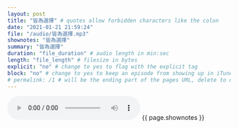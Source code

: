 ```yaml
---
layout: post
title: "皆為選擇" # quotes allow forbidden characters like the colon
date: "2021-01-21 21:59:24"
file: "/audio/皆為選擇.mp3"
shownotes: "皆為選擇"
summary: "皆為選擇"
duration: "file_duration" # audio length in min:sec
length: "file_length" # filesize in bytes
explicit: "no" # change to yes to flag with the explicit tag
block: "no" # change to yes to keep an episode from showing up in iTunes
# permalink: /1 # will be the ending part of the pages URL, delete to default to the title
---
```


<audio controls>
<source src="{{site.url}}{{site.baseurl}}{{ page.file }}" type="audio/x-mp3">
Your browser does not support the audio element.
</audio>
{{ page.shownotes }}
